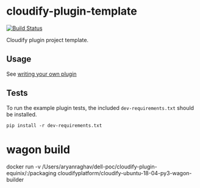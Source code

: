 cloudify-plugin-template
========================

[![Build Status](https://travis-ci.org/cloudify-cosmo/cloudify-plugin-template.svg?branch=master)](https://travis-ci.org/cloudify-cosmo/cloudify-plugin-template)

Cloudify plugin project template.

## Usage

See [writing your own plugin](https://docs.cloudify.co/latest/developer/writing_plugins/)

## Tests

To run the example plugin tests, the included `dev-requirements.txt` should be installed.

```
pip install -r dev-requirements.txt
```

# wagon build 

docker run -v /Users/aryanraghav/dell-poc/cloudify-plugin-equinix/:/packaging cloudifyplatform/cloudify-ubuntu-18-04-py3-wagon-builder                   